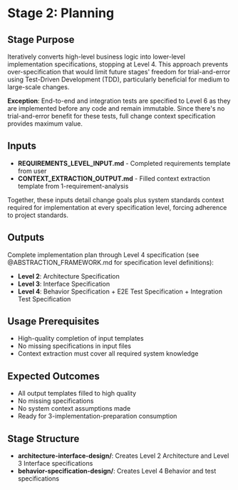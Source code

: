 # Stage 2: Planning

## Stage Purpose
Iteratively converts high-level business logic into lower-level implementation specifications, stopping at Level 4. This approach prevents over-specification that would limit future stages' freedom for trial-and-error using Test-Driven Development (TDD), particularly beneficial for medium to large-scale changes.

**Exception**: End-to-end and integration tests are specified to Level 6 as they are implemented before any code and remain immutable. Since there's no trial-and-error benefit for these tests, full change context specification provides maximum value.

## Inputs
- **REQUIREMENTS_LEVEL_INPUT.md** - Completed requirements template from user
- **CONTEXT_EXTRACTION_OUTPUT.md** - Filled context extraction template from 1-requirement-analysis

Together, these inputs detail change goals plus system standards context required for implementation at every specification level, forcing adherence to project standards.

## Outputs
Complete implementation plan through Level 4 specification (see @ABSTRACTION_FRAMEWORK.md for specification level definitions):
- **Level 2**: Architecture Specification 
- **Level 3**: Interface Specification
- **Level 4**: Behavior Specification + E2E Test Specification + Integration Test Specification

## Usage Prerequisites
- High-quality completion of input templates
- No missing specifications in input files
- Context extraction must cover all required system knowledge

## Expected Outcomes
- All output templates filled to high quality
- No missing specifications
- No system context assumptions made
- Ready for 3-implementation-preparation consumption

## Stage Structure
- **architecture-interface-design/**: Creates Level 2 Architecture and Level 3 Interface specifications
- **behavior-specification-design/**: Creates Level 4 Behavior and test specifications